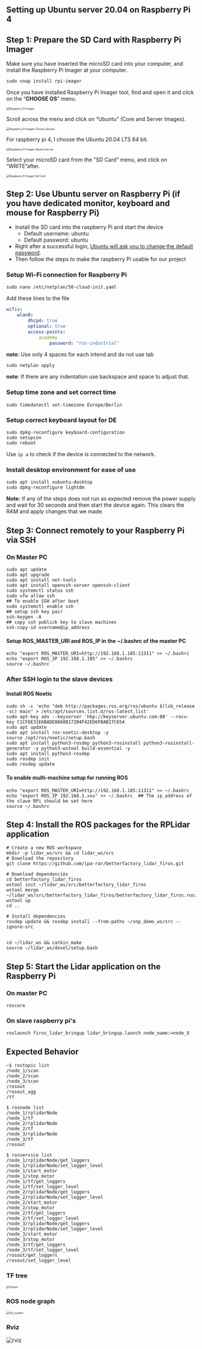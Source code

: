 ## Setting up Ubuntu server 20.04 on Raspberry Pi 4 

## Step 1: Prepare the SD Card with Raspberry Pi Imager

Make sure you have inserted the microSD card into your computer, and install the Raspberry Pi Imager at your computer.

```shell
sudo snap install rpi-imager
```

Once you have installed Raspberry Pi Imager tool, find and open it and click on the “**CHOOSE OS**” menu.

<img src="https://i0.wp.com/itsfoss.com/wp-content/uploads/2020/09/raspberry-pi-imager.png?resize=800%2C600&ssl=1" alt="Raspberry Pi Imager" style="zoom:50%;" />



Scroll across the menu and click on “Ubuntu” (Core and Server Images).

<img src="https://i1.wp.com/itsfoss.com/wp-content/uploads/2020/09/raspberry-pi-imager-choose-ubuntu.png?resize=800%2C600&ssl=1" alt="Raspberry Pi Imager Choose Ubuntu" style="zoom:50%;" />





For raspberry pi 4, I choose the Ubuntu 20.04 LTS 64 bit.

<img src="https://i0.wp.com/itsfoss.com/wp-content/uploads/2020/09/raspberry-pi-imager-ubuntu-server.png?resize=800%2C600&ssl=1" alt="Raspberry Pi Imager Ubuntu Server" style="zoom:50%;" />

Select your microSD card from the “SD Card” menu, and click on “WRITE”after.

<img src="https://i1.wp.com/itsfoss.com/wp-content/uploads/2020/09/raspberry-pi-imager-sd-card.png?resize=800%2C600&ssl=1" alt="Raspberry Pi Imager Sd Card" style="zoom:50%;" />

## Step 2: Use Ubuntu server on Raspberry Pi (if you have dedicated monitor, keyboard and mouse for Raspberry Pi)

- Install the SD card into the raspberry Pi and start the device
  - Default username: ubuntu
  - Default password: ubuntu
- Right after a successful login, [Ubuntu will ask you to change the default password](https://itsfoss.com/change-password-ubuntu/). 
- Then follow the steps to make the raspberry Pi usable for our project

### Setup Wi-Fi connection for Raspberry Pi

````shell
sudo nano /etc/netplan/50-cloud-init.yaml
````

Add these lines to the file

````yaml
wifis:
    wlan0:
    	dhcp4: true
    	optional: true
     	access-points:
        	academy
                password: "ros-industrial"
````

**note**: Use only 4 spaces for each intend and do not use tab

````shell
sudo netplan apply
````

**note**: If there are any indentation use backspace and space to adjust that.

### Setup time zone and set correct time

````shell
sudo timedatectl set-timezone Europe/Berlin
````

### Setup correct keyboard layout for DE

````shell
sudo dpkg-reconfigure keyboard-configuration
sudo setupcon
sudo reboot
````

Use `ip a` to check if the device is connected to the network.

### Install desktop environment for ease of use

````shell
sudo apt install xubuntu-desktop
sudo dpkg-reconfigure lightdm
````

**Note:** If any of the steps does not run as expected remove the power supply and wait for 30 seconds and then start the device again. This clears the RAM and apply changes  that we made.

## Step 3: Connect remotely to your Raspberry Pi via SSH 



### On Master PC

````shell
sudo apt update
sudo apt upgrade
sudo apt install net-tools
sudo apt install openssh-server openssh-client
sudo systemctl status ssh
sudo ufw allow ssh
## To enable SSH after boot
sudo systemctl enable ssh
## setup ssh key pair
ssh-keygen -A
## copy ssh publick key to slave machines
ssh-copy-id username@ip_address
````

#### Setup ROS_MASTER_URI and ROS_IP in the ~/.bashrc of the master PC

````shell
echo "export ROS_MASTER_URI=http://192.168.1.185:11311" >> ~/.bashrc
echo "export ROS_IP 192.168.1.185" >> ~/.bashrc
source ~/.bashrc
````



### After SSH login to the slave devices

#### Install ROS Noetic

````shell
sudo sh -c 'echo "deb http://packages.ros.org/ros/ubuntu $(lsb_release -sc) main" > /etc/apt/sources.list.d/ros-latest.list'
sudo apt-key adv --keyserver 'hkp://keyserver.ubuntu.com:80' --recv-key C1CF6E31E6BADE8868B172B4F42ED6FBAB17C654
sudo apt update 
sudo apt install ros-noetic-desktop -y
source /opt/ros/noetic/setup.bash
sudo apt install python3-rosdep python3-rosinstall python3-rosinstall-generator -y python3-wstool build-essential -y
sudo apt install python3-rosdep
sudo rosdep init
sudo rosdep update
````

#### To enable multi-machine setup for running ROS

````shell
echo "export ROS_MASTER_URI=http://192.168.1.185:11311" >> ~/.bashrc
echo "export ROS_IP 192.168.1.xxx" >> ~/.bashrc  ## The ip_address of the slave RPi should be set here
source ~/.bashrc
````

## Step 4: Install the ROS packages for the RPLidar application

````shell
# Create a new ROS workspace
mkdir -p lidar_ws/src && cd lidar_ws/src
# Download the repository
git clone https://github.com/ipa-rar/betterfactory_lidar_firos.git

# Download dependencies
cd betterfactory_lidar_firos
wstool init ~/lidar_ws/src/betterfactory_lidar_firos
wstool merge ~/lidar_ws/src/betterfactory_lidar_firos/betterfactory_lidar_firos.rosinstall 
wstool up
cd ..

# Install dependencies 
rosdep update && rosdep install --from-paths ~/snp_demo_ws/src --ignore-src


cd ~/lidar_ws && catkin_make
source ~/lidar_ws/devel/setup.bash
````

## Step 5: Start the Lidar application on the Raspberry Pi

### On master PC

````shell
roscore
````

### On slave raspberry pi's

````shell
roslaunch firos_lidar_bringup lidar_bringup.launch node_name:=node_X
````

## Expected Behavior

````shell
~$ rostopic list 
/node_1/scan
/node_2/scan
/node_3/scan
/rosout
/rosout_agg
/tf

$ rosnode list 
/node_1/rplidarNode
/node_1/tf
/node_2/rplidarNode
/node_2/tf
/node_3/rplidarNode
/node_3/tf
/rosout

$ rosservice list 
/node_1/rplidarNode/get_loggers
/node_1/rplidarNode/set_logger_level
/node_1/start_motor
/node_1/stop_motor
/node_1/tf/get_loggers
/node_1/tf/set_logger_level
/node_2/rplidarNode/get_loggers
/node_2/rplidarNode/set_logger_level
/node_2/start_motor
/node_2/stop_motor
/node_2/tf/get_loggers
/node_2/tf/set_logger_level
/node_3/rplidarNode/get_loggers
/node_3/rplidarNode/set_logger_level
/node_3/start_motor
/node_3/stop_motor
/node_3/tf/get_loggers
/node_3/tf/set_logger_level
/rosout/get_loggers
/rosout/set_logger_level
````

### TF tree
<img src=".\img\frames.png" alt="frames" style="zoom:50%;" />


### ROS node graph

<img src=".\img\full_system.png" alt="full_system" style="zoom:50%;" />

### Rviz 
![rviz](.\img\rviz.png)

